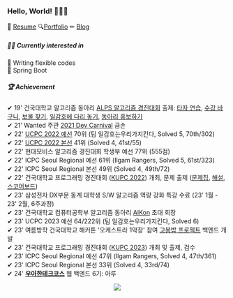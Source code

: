 <h3>Hello, World! 🙋🏻‍♂️</h3>
📃 <a target="_blank" href="https://github.com/donghoony/donghoony/blob/main/resume.pdf">Resume</a> 🔍<a target="_blank" href="https://github.com/donghoony/donghoony/blob/main/portfolio.pdf">Portfolio</a> ✏ <a target="_blank" href=https://blog.hoony.me>Blog</a>

##### 🤷‍♂️ Currently interested in
<p>
  📝 Writing flexible codes <br>
  🌿 Spring Boot <br>
</p>

##### 🏆 Achievement 
<p>
✔ 19' 건국대학교 알고리즘 동아리 <a target="_blank" href=https://www.acmicpc.net/category/detail/2061>ALPS 알고리즘 경진대회</a>
출제: 
<a target="_blank" href=https://www.acmicpc.net/problem/17487>타자 연습</a>, 
<a target="_blank" href=https://www.acmicpc.net/problem/17488>수강 바구니</a>,
<a target="_blank" href=https://www.acmicpc.net/problem/17489>보물 찾기</a>,
<a target="_blank" href=https://www.acmicpc.net/problem/17490>일감호에 다리 놓기</a>,
<a target="_blank" href=https://www.acmicpc.net/problem/17493>동아리 홍보하기</a><br>
✔ 21' Wanted 주관 <a target="_blank" href=https://www.wanted.co.kr/themes/2021_dev_carnival>2021 Dev Carnival</a> 금손<br>
✔ 22' <a target="_blank" href=https://www.acmicpc.net/contest/spotboard/827>UCPC 2022 예선</a> 70위 (팀 일감호는우리가지킨다, Solved 5, 70th/302)<br>
✔ 22' <a target="_blank" href=https://www.acmicpc.net/contest/spotboard/828>UCPC 2022 본선</a> 41위 (Solved 4, 41st/55)<br>
✔ 22' 현대모비스 알고리즘 경진대회 학생부 예선 77위 (555점)<br>
✔ 22' ICPC Seoul Regional 예선 61위 (Ilgam Rangers, Solved 5, 61st/323)<br>
✔ 22' ICPC Seoul Regional 본선 49위 (Solved 4, 49th/72)<br>
✔ 22' 건국대학교 프로그래밍 경진대회 (<a target="_blank" href=https://github.com/riroan/KUPC>KUPC 2022</a>) 개최, 문제 출제 (<a target="_blank" href=https://github.com/riroan/KUPC/blob/main/problem/main.pdf>문제집</a>, <a target="_blank" href=https://github.com/riroan/KUPC/blob/main/solution/main.pdf>해설</a>, <a target="_blank" href=http://scoreboard.riroan.com/kupc>스코어보드</a>)<br>
✔ 23' 삼성전자 DX부문 동계 대학생 S/W 알고리즘 역량 강화 특강 수료 (23' 1월 - 23' 2월, 6주과정)<br>
✔ 23' 건국대학교 컴퓨터공학부 알고리즘 동아리 <a target="_blank" href=https://github.com/KU-AlKon>AlKon</a> 초대 회장<br>
✔ 23' UCPC 2023 예선 64/222위 (팀 일감호는우리가지킨다, Solved 6)<br>
✔ 23' 여름방학 건국대학교 해커톤 '오케스트라 1악장' 참여 <a target="_blank" href=https://github.com/you-can-cook/Gobong>고봉밥 프로젝트</a> 백엔드 개발<br>
✔ 23' 건국대학교 프로그래밍 경진대회 (<a target="_blank" href=https://www.acmicpc.net/category/989>KUPC 2023</a>) 개최 및 출제, 검수<br>
✔ 23' ICPC Seoul Regional 예선 47위 (Ilgam Rangers, Solved 4, 47th/361)<br>
✔ 23' ICPC Seoul Regional 본선 33위 (Solved 4, 33rd/74)<br>
✔ 24' <strong><a target="_blank" href=https://www.woowacourse.io>우아한테크코스</a></strong> 웹 백엔드 6기: 아루 <br>
</p>
<p align=center><a target="_blank" href="https://solved.ac/profile/aru0504"><img src="https://github-readme-solvedac-hyp3rflow.vercel.app/api/?handle=aru0504"></a></p>

